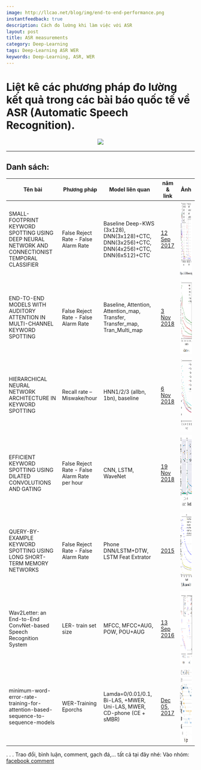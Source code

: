 ```yaml
---
image: http://llcao.net/blog/img/end-to-end-performance.png
instantfeedback: true
description: Cách đo lường khi làm việc với ASR
layout: post
title: ASR measurements
category: Deep-Learning
tags: Deep-Learning ASR WER
keywords: Deep-Learning, ASR, WER
---
```


# Liệt kê các phương pháp đo lường kết quả trong các bài báo quốc tế về ASR (Automatic Speech Recognition).

<div style="text-align:center"><img src ="http://llcao.net/blog/img/end-to-end-performance.png" height="300"/></div>

---

## Danh sách:

|Tên bài | Phương pháp|Model liên quan| năm & link| Ảnh|
|--------|------------|-----------    |-----------|-----------|
| SMALL-FOOTPRINT KEYWORD SPOTTING USING DEEP NEURAL NETWORK AND CONNECTIONIST TEMPORAL CLASSIFIER | False Reject Rate - False Alarm Rate | Baseline Deep-KWS (3x128), DNN(3x128)+CTC, DNN(3x256)+CTC, DNN(4x256)+CTC, DNN(6x512)+CTC | [12 Sep 2017](https://arxiv.org/pdf/1709.03665.pdf)  |    <img style="width: 300px;height: 200px" src="https://raw.githubusercontent.com/holianh/holianh.github.io/master/_posts/img_posts/2018-12-19-14-00-56.png">  |
| END-TO-END MODELS WITH AUDITORY ATTENTION IN MULTI-CHANNEL KEYWORD SPOTTING | False Reject Rate - False Alarm Rate | Baseline, Attention, Attention_map, Transfer, Transfer_map, Tran_Multi_map | [3 Nov 2018](https://arxiv.org/pdf/1811.00350v2.pdf)  |    <img style="width: 300px;height: 200px" src="https://raw.githubusercontent.com/holianh/holianh.github.io/master/_posts/img_posts/2018-12-19-14-03-45.png"/> |
| HIERARCHICAL NEURAL NETWORK ARCHITECTURE IN KEYWORD SPOTTING | Recall rate – Miswake/hour | HNN1/2/3 (allbn, 1bn), baseline | [6 Nov 2018](https://arxiv.org/pdf/1811.02320.pdf)  |    <img style="width: 300px;height: 200px" src="https://raw.githubusercontent.com/holianh/holianh.github.io/master/_posts/img_posts/2018-12-19-14-10-47.png"/> |
| EFFICIENT KEYWORD SPOTTING USING DILATED CONVOLUTIONS AND GATING | False Reject Rate - False Alarm Rate per hour | CNN, LSTM, WaveNet | [19 Nov 2018](https://arxiv.org/pdf/1811.07684.pdf)  |    <img style="width: 300px;height: 200px" src="https://raw.githubusercontent.com/holianh/holianh.github.io/master/_posts/img_posts/2018-12-19-14-13-21.png"/> |
| QUERY-BY-EXAMPLE KEYWORD SPOTTING USING LONG SHORT-TERM MEMORY NETWORKS | False Reject Rate - False Alarm Rate | Phone DNN/LSTM+DTW, LSTM Feat Extrator | [2015](http://clsp.jhu.edu/~guoguo/papers/icassp2015_myhotword.pdf)  |    <img style="width: 300px;height: 200px" src="https://raw.githubusercontent.com/holianh/holianh.github.io/master/_posts/img_posts/2018-12-19-14-16-42.png"/> |
| Wav2Letter: an End-to-End ConvNet-based Speech Recognition System | LER- train set size | MFCC, MFCC+AUG, POW, POU+AUG | [13 Sep 2016](https://arxiv.org/pdf/1609.03193v2.pdf)  |    <img style="width: 300px;height: 200px" src="https://raw.githubusercontent.com/holianh/holianh.github.io/master/_posts/img_posts/2018-12-19-14-20-45.png"/> |
| minimum-word-error-rate-training-for-attention-based-sequence-to-sequence-models | WER-Training Eporchs | Lamda=0/0.01/0.1, Bi-LAS, +MWER, Uni-LAS, MWER, CD-phone (CE + sMBR) | [Dec 05, 2017](https://www.groundai.com/project/minimum-word-error-rate-training-for-attention-based-sequence-to-sequence-models/)  |    <img style="width: 300px;height: 200px" src="https://raw.githubusercontent.com/holianh/holianh.github.io/master/_posts/img_posts/wer_lambda_nbest.png.750x0_q75_crop.jpg"/> |












.
.
.
Trao đổi, bình luận, comment, gạch đá,... tất cả tại đây nhé:
Vào nhóm: [facebook comment]()
